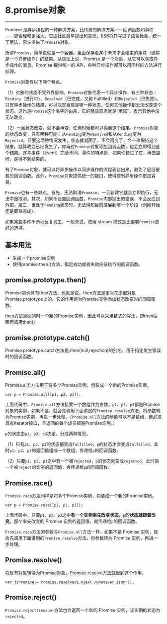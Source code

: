 # 8.promise对象

---

Promise 是异步编程的一种解决方案，比传统的解决方案——回调函数和事件——更合理和更强大。它由社区最早提出和实现，ES6将其写进了语言标准，统一了用法，原生提供了`Promise`对象。

所谓`Promise`，简单说就是一个容器，里面保存着某个未来才会结束的事件（通常是一个异步操作）的结果。从语法上说，Promise 是一个对象，从它可以获取异步操作的消息。Promise 提供统一的 API，各种异步操作都可以用同样的方法进行处理。

`Promise`对象有以下两个特点。

（1）对象的状态不受外界影响。`Promise`对象代表一个异步操作，有三种状态：`Pending`（进行中）、`Resolved`（已完成，又称 Fulfilled）和`Rejected`（已失败）。只有异步操作的结果，可以决定当前是哪一种状态，任何其他操作都无法改变这个状态。这也是`Promise`这个名字的由来，它的英语意思就是“承诺”，表示其他手段无法改变。

（2）一旦状态改变，就不会再变，任何时候都可以得到这个结果。`Promise`对象的状态改变，只有两种可能：从`Pending`变为`Resolved`和从`Pending`变为`Rejected`。只要这两种情况发生，状态就凝固了，不会再变了，会一直保持这个结果。就算改变已经发生了，你再对`Promise`对象添加回调函数，也会立即得到这个结果。这与事件（Event）完全不同，事件的特点是，如果你错过了它，再去监听，是得不到结果的。

有了`Promise`对象，就可以将异步操作以同步操作的流程表达出来，避免了层层嵌套的回调函数。此外，`Promise`对象提供统一的接口，使得控制异步操作更加容易。

`Promise`也有一些缺点。首先，无法取消`Promise`，一旦新建它就会立即执行，无法中途取消。其次，如果不设置回调函数，`Promise`内部抛出的错误，不会反应到外部。第三，当处于`Pending`状态时，无法得知目前进展到哪一个阶段（刚刚开始还是即将完成）。

如果某些事件不断地反复发生，一般来说，使用 stream 模式是比部署`Promise`更好的选择。

## 基本用法

* 生成一个promise实例
* 使用promise.then\(\)方法，指定成功或者失败应该执行的回调函数。

## promise.prototype.then\(\)

Promise实例具有then方法，也就是说，then方法是定义在原型对象Promise.prototype上的。它的作用是为Promise实例添加状态改变时的回调函数。

then方法返回的时一个新的Promise实例，因此可以采用链式的写法，即then后面再调用then\(\)

## promise.prototype.catch\(\)

Promise.prototype.catch方法是.then\(null,rejection\)的别名，用于指定发生错误时的回调函数。

## Promise.all\(\)

Promise.all\(\)方法用于将多个Promise实例，包装成一个新的Promise实例。

```
var p = Promise.all([p1, p2, p3]);
```

上面代码中，`Promise.all`方法接受一个数组作为参数，`p1`、`p2`、`p3`都是Promise对象的实例，如果不是，就会先调用下面讲到的`Promise.resolve`方法，将参数转为Promise实例，再进一步处理。（`Promise.all`方法的参数可以不是数组，但必须具有Iterator接口，且返回的每个成员都是Promise实例。）

`p`的状态由`p1`、`p2`、`p3`决定，分成两种情况。

（1）只有`p1`、`p2`、`p3`的状态都变成`fulfilled`，`p`的状态才会变成`fulfilled`，此时`p1`、`p2`、`p3`的返回值组成一个数组，传递给`p`的回调函数。

（2）只要`p1`、`p2`、`p3`之中有一个被`rejected`，`p`的状态就变成`rejected`，此时第一个被`reject`的实例的返回值，会传递给`p`的回调函数。

## Promise.race\(\)

`Promise.race`方法同样是将多个Promise实例，包装成一个新的Promise实例。

```
var p = Promise.race([p1, p2, p3]);
```

上面代码中，只要`p1`、`p2`、`p3`之中**有一个实例率先改变状态，**`p`**的状态就跟着改变**。那个率先改变的 Promise 实例的返回值，就传递给`p`的回调函数。

`Promise.race`方法的参数与`Promise.all`方法一样，如果不是 Promise 实例，就会先调用下面讲到的`Promise.resolve`方法，将参数转为 Promise 实例，再进一步处理。

## Promise.resolve\(\)

将现有对象转换为Promise对象，Promise.resolve方法就起到这个作用。

```
var jsPromise = Promise.resolve($.ajax('/whatever.json'));
```

## Promise.reject\(\)

`Promise.reject(reason)`方法也会返回一个新的 Promise 实例，该实例的状态为`rejected`。

